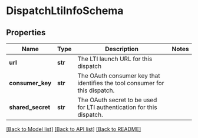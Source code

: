 # DispatchLtiInfoSchema

## Properties
Name | Type | Description | Notes
------------ | ------------- | ------------- | -------------
**url** | **str** | The LTI launch URL for this dispatch | 
**consumer_key** | **str** | The OAuth consumer key that identifies the tool consumer for this dispatch. | 
**shared_secret** | **str** | The OAuth secret to be used for LTI authentication for this dispatch. | 

[[Back to Model list]](../README.md#documentation-for-models) [[Back to API list]](../README.md#documentation-for-api-endpoints) [[Back to README]](../README.md)

